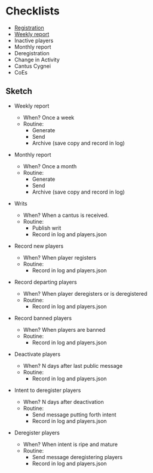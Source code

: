 # Checklists

- [Registration](registration.txt)
- [Weekly report](weekly-report.txt)
- Inactive players
- Monthly report
- Deregistration
- Change in Activity
- Cantus Cygnei
- CoEs

## Sketch
- Weekly report
  - When? Once a week
  - Routine:
    - Generate
    - Send
    - Archive (save copy and record in log)

- Monthly report
  - When? Once a month
  - Routine:
    - Generate
    - Send
    - Archive (save copy and record in log)

- Writs
  - When? When a cantus is received.
  - Routine:
    - Publish writ
    - Record in log and players.json

- Record new players
  - When? When player registers
  - Routine:
    - Record in log and players.json

- Record departing players
  - When? When player deregisters or is deregistered
  - Routine:
    - Record in log and players.json

- Record banned players
  - When? When players are banned
  - Routine:
    - Record in log and players.json

- Deactivate players
  - When? N days after last public message
  - Routine:
    - Record in log and players.json

- Intent to deregister players
  - When? N days after deactivation
  - Routine:
    - Send message putting forth intent
    - Record in log and players.json

- Deregister players
  - When? When intent is ripe and mature
  - Routine:
    - Send message deregistering players
    - Record in log and players.json



